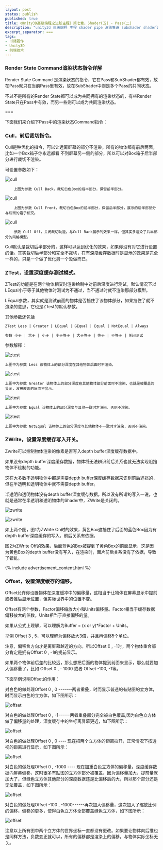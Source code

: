 ```yaml
---
layout: post
status: publish
published: true
title: 《Unity3D高级编程之进阶主程》第七章，Shader(五) - Pass(二)
description: "unity3d 高级编程 主程 shader pipe 渲染管道 subshader shaderlab vertex fragment pass"
excerpt_separator: ===
tags:
- 书籍著作
- Unity3D
- 前端技术
---
```


### Render State Command渲染状态指令详解

Render State Command 是渲染状态的指令，它在Pass和SubShader都有效，放在Pass就只在当前Pass里有效，放在SubShader中则是多个Pass的共同状态。

不过不是所有的Render State都可以成为共同拥有的渲染状态的，有些Render State只在Pass中有效，而另一些则可以成为共同渲染状态。

===

下面我们来介绍下Pass中的渲染状态Command指令：

### Cull，前后裁切指令。

Cull是种优化的指令，可以让远离屏幕的部分不渲染。所有的物体都有前后两面，比如一个Box箱子你永远都看 不到屏幕另一侧的部分，所以可以对Box箱子后半部分进行裁切不渲染。

可设置参数如下：

![cull](/assets/book/7/shader20.png)

        上图为参数 Cull Back，裁切白色Box的后半部分，保留前半部分。

![cull](/assets/book/7/shader21.png)

        上图为参数 Cull Front，裁切白色Box的前半部分，保留后半部分，展示的后半部部分与后面的箱子相交。

![cull](/assets/book/7/shader22.png)

        参数 Cull Off，关闭裁切功能，与Cull Back展示的效果一样，但其实多渲染了后半部分的网格模型。

Cull默认是裁切后半部分的，这样可以达到优化的效果，如果你没有对它进行设置的话。其实裁切后半部分和完全不裁切，在有深度缓存数据时是显示的效果是完全一样的，只是一个做了优化另一个没做而已。

### ZTest，设置深度缓存测试模式。

ZTest的功能是在两个物体相交时渲染绘制中对前后深度进行测试，默认情况下以LEqual小于等于其他物体时测试为不通过，当不通过时就不渲染那部分模型。

LEqual参数，其实就是测试前面的物体是否挡住了该物体部分，如果挡住了就不渲染的意思，它也是ZTest的默认参数。

其他参数还包括

    ZTest Less | Greater | LEqual | GEqual | Equal | NotEqual | Always

    参数 小于 | 大于 | 小于 | 小于等于 | 大于等于 | 等于 | 不等于 | 关闭测试

参数解释：

![ztest](/assets/book/7/shader23.png)

    上图中为参数 Less 该物体上的部分深度在其他物体后面时不渲染。

![ztest](/assets/book/7/shader24.png)

    上图中为参数 Greater 该物体上的部分深度在其他物体部分前面时不渲染，也就是被覆盖的显示，没被覆盖的反而不显示。

![ztest](/assets/book/7/shader25.png)

    上图中为参数 Equal 该物体上的部分深度与其他一致时才渲染，否则不渲染。

![ztest](/assets/book/7/shader26.png)

    上图中为参数 NotEqual 该物体上的部分深度与其他物体不一致时才渲染，否则不渲染。

### ZWrite，设置深度缓存写入开关。

Zwrite可以控制物体渲染的像素是否写入depth buffer深度缓存数据中。

如果没有depth buffer深度缓存数据，物体将无法辨识前后关系也就无法实现阻挡物体不绘制的功能。

这在大多数不透明物体中都是需要depth buffer深度缓存数据来识别前后遮挡的，但在半透明和透明物体中就不需要depth buffer。

半透明和透明物体没有depth buffer深度缓存数据，所以没有所谓的写入一说，也就是通常在半透明和透明物体的Shader中，ZWrite是关闭的。

![zwrite](/assets/book/7/shader27.png)

![zwrite](/assets/book/7/shader28.png)

如上两个图，图1为ZWrite On时的效果，黄色Box遮挡住了后面的蓝色Box因为有depth buffer深度缓存的写入，前后关系有依据。

图2为ZWrite Off的效果，后面蓝色的Box被提到了黄色Box的前面显示，这是因为黄色Box的depth buffer没有写入，在渲染时，面片前后关系没有了依据，导致了错乱。

{% include advertisement_content.html %}

### Offset，设置深度缓存的偏移。

Offset允许你设置物体在深度缓冲中的偏移量，这相当于让物体在屏幕显示中提前或者推后显示位置，但实际世界中的位置不变。

Offset有两个参数，Factor偏移缩放大小和Units偏移量。Factor相当于缓存数据偏移放大的倍数，Units相当于直接偏移的量。

如果从公式上理解，可以理解为Buffer = (x or y)*Factor + Units。

举例 Offset 3 , 5，可以理解为偏移放大3倍，并且再偏移5个单位。

注意，偏移负方向才是离屏幕越近的方向。所以Offset 0 , -1时，两个物体重合部分肯定是拥有Offset 0 , -1的提前显示。

如果两个物体前后差的比较远，那么想把后面的物体提到前面来显示，那么就要加大偏移量了，比如 Offset 0 , - 1000 或者 Offset -100, -1等。

下面举例说明Offset的作用：

对白色的做处理Offset 0 , 0 -------两者重叠，时而显示普通的有贴图的立方体，时而显示白色的立方体，如下图所示：
 
![offset](/assets/book/7/shader29.png)

对白色的做处理Offset 0 , -1------两者重叠部分完全被白色覆盖,因为白色立方体做了偏移量的处理，深度缓存中的坐标离屏幕更近，如下图所示：

![offset](/assets/book/7/shader30.png)

对白色的做处理Offset 0 , 0 ---- 现在把两个立方体的距离拉开，正常情况下按透视的距离进行显示，如下图所示：

![offset](/assets/book/7/shader31.png) 

对白色的做处理Offset 0 , -1000 ---- 现在加重白色立方体的偏移量，深度缓存数据向屏幕偏移，这时很多有贴图的立方体部分被覆盖，因为偏移量加大，提前量就加大了，但绿色立方体其他部分的深度数据还是比偏移后的大，所以那个部分还是无法覆盖，如下图所示：

![offset](/assets/book/7/shader32.png)

对白色的做处理Offset -100 , -1000------再次加大偏移量，这次加入了缩放比例的偏移，偏移的更多，使得白色立方体全部覆盖绿色立方体，如下图所示：
 
![offset](/assets/book/7/shader33.png)

注意以上所有图中两个立方体的世界坐标一直都没有更改。如果要让物体向后推也是同样方法，负数变正就可以，所有的偏移都是渲染上的偏移，与物体实际坐标无关。
